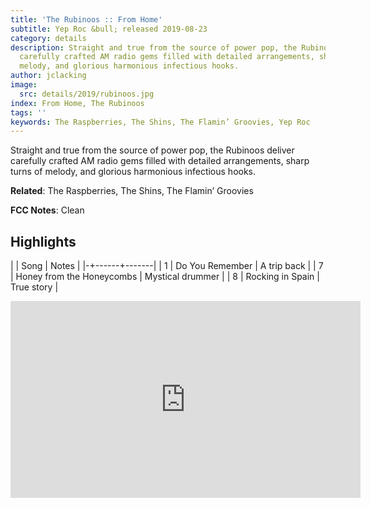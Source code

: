 ```yaml
---
title: 'The Rubinoos :: From Home'
subtitle: Yep Roc &bull; released 2019-08-23
category: details
description: Straight and true from the source of power pop, the Rubinoos deliver
  carefully crafted AM radio gems filled with detailed arrangements, sharp turns of
  melody, and glorious harmonious infectious hooks.
author: jclacking
image:
  src: details/2019/rubinoos.jpg
index: From Home, The Rubinoos
tags: ''
keywords: The Raspberries, The Shins, The Flamin’ Groovies, Yep Roc
---
```

Straight and true from the source of power pop, the Rubinoos deliver carefully crafted AM radio gems filled with detailed arrangements, sharp turns of melody, and glorious harmonious infectious hooks.<!--more-->

**Related**: The Raspberries, The Shins, The Flamin’ Groovies

**FCC Notes**: Clean

## Highlights

| | Song | Notes |
|-+------+-------|
| 1 | Do You Remember | A trip back |
| 7 | Honey from the Honeycombs | Mystical drummer |
| 8 | Rocking in Spain | True story |

<div class="tlo-detail-video"><iframe width="560" height="315" src="https://www.youtube.com/embed/Re88FR9rxKc" frameborder="0" allow="autoplay; encrypted-media" allowfullscreen></iframe></div>


